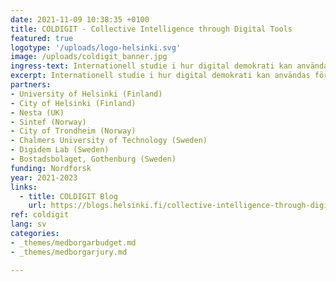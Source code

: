 ```yaml
---
date: 2021-11-09 10:38:35 +0100
title: COLDIGIT - Collective Intelligence through Digital Tools
featured: true
logotype: '/uploads/logo-helsinki.svg'
image: /uploads/coldigit_banner.jpg
ingress-text: Internationell studie i hur digital demokrati kan användas för att skapa kollektiv intelligens.
excerpt: Internationell studie i hur digital demokrati kan användas för att skapa kollektiv intelligens.
partners:
- University of Helsinki (Finland)
- City of Helsinki (Finland)
- Nesta (UK)
- Sintef (Norway)
- City of Trondheim (Norway)
- Chalmers University of Technology (Sweden)
- Digidem Lab (Sweden)
- Bostadsbolaget, Gothenburg (Sweden)
funding: Nordforsk
year: 2021-2023
links:
  - title: COLDIGIT Blog
    url: https://blogs.helsinki.fi/collective-intelligence-through-digital-tools-coldigit/
ref: coldigit
lang: sv
categories:
- _themes/medborgarbudget.md
- _themes/medborgarjury.md

---
```


